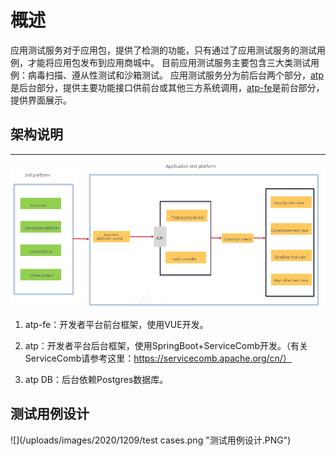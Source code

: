 概述
=================

应用测试服务对于应用包，提供了检测的功能，只有通过了应用测试服务的测试用例，才能将应用包发布到应用商城中。
目前应用测试服务主要包含三大类测试用例：病毒扫描、遵从性测试和沙箱测试。
应用测试服务分为前后台两个部分，[atp][1]是后台部分，提供主要功能接口供前台或其他三方系统调用，[atp-fe][2]是前台部分，提供界面展示。


## 架构说明
----

![](/uploads/images/2020/1209/architecture.png "架构设计.png")

1. atp-fe：开发者平台前台框架，使用VUE开发。

2. atp：开发者平台后台框架，使用SpringBoot+ServiceComb开发。（有关ServiceComb请参考这里：https://servicecomb.apache.org/cn/）

3. atp DB：后台依赖Postgres数据库。

## 测试用例设计
![](/uploads/images/2020/1209/test cases.png "测试用例设计.PNG")


[1]: https://gitee.com/edgegallery/atp "atp"
[2]: https://gitee.com/edgegallery/atp-fe "atp-fe"